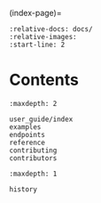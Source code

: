 (index-page)=
```{include} ../README.md
:relative-docs: docs/
:relative-images:
:start-line: 2
```

# Contents
```{toctree}
:maxdepth: 2

user_guide/index
examples
endpoints
reference
contributing
contributors
```
```{toctree}
:maxdepth: 1

history
```
